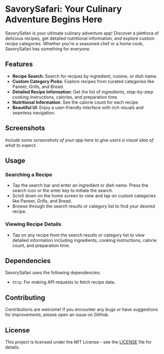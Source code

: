 # SavorySafari: Your Culinary Adventure Begins Here

SavorySafari is your ultimate culinary adventure app! Discover a plethora of delicious recipes, get detailed nutritional information, and explore custom recipe categories. Whether you're a seasoned chef or a home cook, SavorySafari has something for everyone.

## Features

- **Recipe Search**: Search for recipes by ingredient, cuisine, or dish name.
- **Custom Category Picks**: Explore recipes from curated categories like Paneer, Grills, and Bread.
- **Detailed Recipe Information**: Get the list of ingredients, step-by-step cooking instructions, calories, and preparation time.
- **Nutritional Information**: See the calorie count for each recipe.
- **Beautiful UI**: Enjoy a user-friendly interface with rich visuals and seamless navigation.

## Screenshots

*Include some screenshots of your app here to give users a visual idea of what to expect.*

## Usage

### Searching a Recipe
- Tap the search bar and enter an ingredient or dish name. Press the search icon or the enter key to initiate the search.
- Scroll down on the home screen to view and tap on custom categories like Paneer, Grills, and Bread.
- Browse through the search results or category list to find your desired recipe.

### Viewing Recipe Details
- Tap on any recipe from the search results or category list to view detailed information including ingredients, cooking instructions, calorie count, and preparation time.

## Dependencies

SavorySafari uses the following dependencies:

- `http`: For making API requests to fetch recipe data.

## Contributing

Contributions are welcome! If you encounter any bugs or have suggestions for improvements, please open an issue on GitHub.

## License

This project is licensed under the MIT License - see the [LICENSE](LICENSE) file for details.
